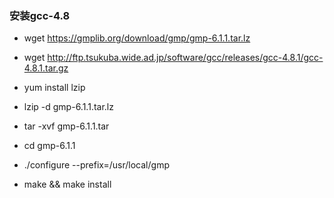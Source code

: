 
### 安装gcc-4.8
 * wget https://gmplib.org/download/gmp/gmp-6.1.1.tar.lz
 * wget http://ftp.tsukuba.wide.ad.jp/software/gcc/releases/gcc-4.8.1/gcc-4.8.1.tar.gz
 
 * yum install lzip
 * lzip -d gmp-6.1.1.tar.lz
 * tar -xvf gmp-6.1.1.tar
 * cd gmp-6.1.1
 * ./configure --prefix=/usr/local/gmp
 * make && make install
